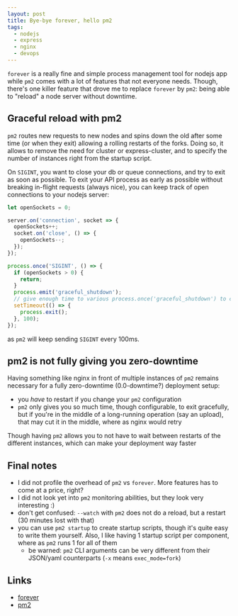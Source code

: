 ```yaml
---
layout: post
title: Bye-bye forever, hello pm2
tags:
  - nodejs
  - express
  - nginx
  - devops
---
```

`forever` is a really fine and simple process management tool for nodejs app while `pm2` comes with a lot of features that not everyone needs.
Though, there's one killer feature that drove me to replace `forever` by `pm2`: being able to "reload" a node server without downtime.

## Graceful reload with pm2

`pm2` routes new requests to new nodes and spins down the old after some time (or when they exit) allowing a rolling restarts of the forks.
Doing so, it allows to remove the need for cluster or express-cluster, and to specify the number of instances right from the startup script.

On `SIGINT`, you want to close your db or queue connections, and try to exit as soon as possible.
To exit your API process as early as possible without breaking in-flight requests (always nice), you can keep track of open connections to your nodejs server:

```javascript
let openSockets = 0;

server.on('connection', socket => {
  openSockets++;
  socket.on('close', () => {
    openSockets--;
  });
});

process.once('SIGINT', () => {
  if (openSockets > 0) {
    return;
  }
  process.emit('graceful_shutdown');
  // give enough time to various process.once('graceful_shutdown') to close stuff, then exit
  setTimeout(() => {
    process.exit();
  }, 100);
});
```

as `pm2` will keep sending `SIGINT` every 100ms.

## pm2 is not fully giving you zero-downtime

Having something like nginx in front of multiple instances of `pm2` remains necessary for a fully zero-downtime (0.0-downtime?) deployment setup:

- you _have_ to restart if you change your `pm2` configuration
- `pm2` only gives you so much time, though configurable, to exit gracefully, but if you're in the middle of a long-running operation (say an upload), that may cut it in the middle, where as nginx would retry

Though having `pm2` allows you to not have to wait between restarts of the different instances, which can make your deployment way faster

## Final notes

- I did not profile the overhead of `pm2` vs `forever`. More features has to come at a price, right?
- I did not look yet into `pm2` monitoring abilities, but they look very interesting :)
- don't get confused: `--watch` with `pm2` does not do a reload, but a restart (30 minutes lost with that)
- you can use `pm2 startup` to create startup scripts, though it's quite easy to write them yourself. Also, I like having 1 startup script per component, where as `pm2` runs 1 for all of them
  - be warned: `pm2` CLI arguments can be very different from their JSON/yaml counterparts (`-x` means `exec_mode=fork`)

## Links

- [forever](https://github.com/foreverjs/forever)
- [pm2](http://pm2.keymetrics.io/)
